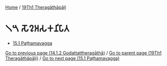 
[Home](/) / [19Th1 Theragāthāpāḷi](/tipitaka/19Th1.md)

# 𑁧𑁫 𑀲𑁄𑀍𑀅𑀲𑀓𑀦𑀺𑀧𑀸𑀢

* [15.1 Paṭhamavagga](/tipitaka/19Th1/15/15.1.md)

[Go to previous page (14.1.2 Godattattheragāthā)](/tipitaka/19Th1/14/14.1/14.1.2.md) / [Go to parent page (19Th1 Theragāthāpāḷi)](/tipitaka/19Th1/0.md) / [Go to next page (15.1 Paṭhamavagga)](/tipitaka/19Th1/15/15.1.md)


